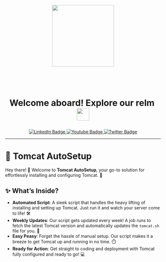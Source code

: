 <div id="header" align="center">
  <img src="https://i.giphy.com/media/v1.Y2lkPTc5MGI3NjExYm5vaHRnaGpjbXl0M2V2ZGo4Y3E3ZDlua2tmaDZidHVyNTdyazY0NiZlcD12MV9pbnRlcm5hbF9naWZfYnlfaWQmY3Q9cw/KzJkzjggfGN5Py6nkT/giphy.gif" width="200"/>
</div>
<h1 id="header" align="center">
   &nbsp;&nbsp;<i></i><p><span class="bold">Welcome aboard! Explore our relm&nbsp; </i>
  <img src="https://media.giphy.com/media/WUlplcMpOCEmTGBtBW/giphy.gif" width="40px"/>
  </span</p>
</h1>
<div id="badges" align="center">
  <a href="https://www.linkedin.com/in/tekade-sukant-3343bb252">
    <img src="https://img.shields.io/badge/LinkedIn-blue?style=for-the-badge&logo=linkedin&logoColor=white" alt="LinkedIn Badge"/>
  </a>
  <a href="https://www.instagram.com/muschifresser/">
    <img src="https://img.shields.io/badge/Instagram-orange?style=for-the-badge&logo=Instagram&logoColor=white" alt="Youtube Badge"/>
  </a>
  <a href="https://github.com/tekadesukant">
    <img src="https://img.shields.io/badge/Portfolio-purple?style=for-the-badge&logo=Github&logoColor=white" alt="Twitter Badge"/>
  </a>
</div>

---

# 🚀 **Tomcat AutoSetup**

Hey there! 👋 Welcome to **Tomcat AutoSetup**, your go-to solution for effortlessly installing and configuring Tomcat. 🚀

## ✨ **What’s Inside?**

- **Automated Script**: A sleek script that handles the heavy lifting of installing and setting up Tomcat. Just run it and watch your server come to life! 🛠️
- **Weekly Updates**: Our script gets updated every week! A job runs to fetch the latest Tomcat version and automatically updates the `tomcat.sh` file for you. 🌟
- **Easy Peasy**: Forget the hassle of manual setup. Our script makes it a breeze to get Tomcat up and running in no time. ⏱️
- **Ready for Action**: Get straight to coding and deployment with Tomcat fully configured and ready to go! 💻

